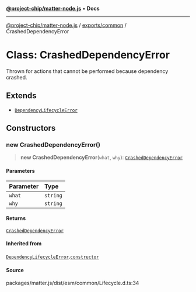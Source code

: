 [**@project-chip/matter-node.js**](../../../README.md) • **Docs**

***

[@project-chip/matter-node.js](../../../modules.md) / [exports/common](../README.md) / CrashedDependencyError

# Class: CrashedDependencyError

Thrown for actions that cannot be performed because dependency crashed.

## Extends

- [`DependencyLifecycleError`](DependencyLifecycleError.md)

## Constructors

### new CrashedDependencyError()

> **new CrashedDependencyError**(`what`, `why`): [`CrashedDependencyError`](CrashedDependencyError.md)

#### Parameters

| Parameter | Type |
| :------ | :------ |
| `what` | `string` |
| `why` | `string` |

#### Returns

[`CrashedDependencyError`](CrashedDependencyError.md)

#### Inherited from

[`DependencyLifecycleError`](DependencyLifecycleError.md).[`constructor`](DependencyLifecycleError.md#constructors)

#### Source

packages/matter.js/dist/esm/common/Lifecycle.d.ts:34
